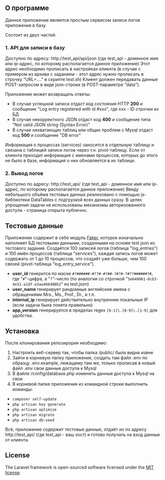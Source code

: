 ## О программе

Данное приложение является простым сервисом записи логов приложения в базу.

Состоит из двух частей:
### 1. API для записи в базу
Доступно по адресу: http://test_api/api/json (где test_api - доменное имя или ip-адрес, по которому располагается данное приложение)
Этот адрес необходимо прописать в настройках клиента (в случае с примером из архива с заданием - этот адрес нужно прописать в строчку "URL=...." в скрипте test.sh)
Клиент должен передавать данные POST-запросом в виде json-строки (в POST-параметре "data").

Приложение может возвращать ответы:
- В случае успешной записи отдаст код состояния HTTP **200** и сообщение "Log entry registered with id #xxx", где xxx - ID строчки из БД
- В случае некорректного JSON отдаст код **400** и сообщение типа "Not valid JSON string (Syntax Error)"
- В случае нехватающих таблиц или общих проблем с Mysql отдаст код **500** и сообщение "DB error"


Информация о процессах (services) заносится в отдельную таблицу и связана с таблицей записи логов через т.н. pivot-таблицу.
Если от клиента приходит информация с именами процессов, которых до этого не было в базе, информация о них обновляется в их таблице.


### 2. Вывод логов
Доступно по адресу: http://test_api/ (где test_api - доменное имя или ip-адрес, по которому располагается данное приложение)
Ввиду небольшого объёма тестовых данных реализовано с помощью js-библиотеки DataTables с подгрузкой всех данных сразу.
В целях упрощения задачи не использованы механизмы авторизованного доступа - страница открыта публично.

## Тестовые данные

Приложение содержит в себе модуль [Faker](https://github.com/fzaninotto/Faker "Faker"), которое изначально наполняет БД тестовыми данными, созданными на основе test.json из тестового задания.
Создаётся  100 записей логов (таблица "log_entries") и 100 имён процессов (таблица "services"), каждая запись логов может содержать от 1 до 10 процессов, что создаёт уже больше, чем 100 связей (pivot-таблица "log_entry_service").
 - **user_id** генерится по маске `#?######-#??#-#?##-?#?#-?#??######?#`, где "`#`"-цифра, а "`?`"-число (по аналогии со строчкой "`5e640061-0cb3-4e31-a1df-e3aa466400b2`" из test.json)
 - **user_name** генерирует рандомные английские имена с обращениями Mrs., Ms., Prof., Dr., и т.п.
 - **internal_ip** генерирует действительно внутренние локальные IP (если задача была понята правильно)
 - **app_version** генерируется в пределах regex `[0-1]\.[0-9]\.[1-9]` для удобства.

## Установка

После клонирования репозирория необходимо:
1. Настроить веб-сервер так, чтобы папка /public/ была видна извне
2. Зайти в корневую папку приложения, создать там файл .env по образцу .env.example, лежащему там же, только прописав в новый файл .env свои данные доступа к Mysql
3. В файле /config/database.php изменить данные доступа к Mysql на свои
4. В корневой папке приложения из командной строки выполнить команды:
 * `composer self-update`
 * `php artisan key generate`
 * `php artisan optimize`
 * `php artisan migrate`
 * `php artisan db:seed`

Всё, приложение содержит тестовые данные, отдаёт их по адресу http://test_api/ (где test_api - ваш хост) и готово получать на вход данные от клиента.
   
## License

The Laravel framework is open-sourced software licensed under the [MIT license](http://opensource.org/licenses/MIT).

